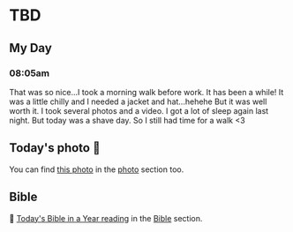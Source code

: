 # TBD

## My Day

### 08:05am

That was so nice...I took a morning walk before work. It has been a while! It was a little chilly and I needed a jacket and hat...hehehe But it was well worth it. I took several photos and a video. I got a lot of sleep again last night. But today was a shave day. So I still had time for a walk <3



## Today's photo 📸

<!--@include: @/photos/photo-a-day/2025/04/08.md{3,}-->

You can find [this photo](/photos/photo-a-day/2025/04/08) in the [photo](/photos/) section too.

## Bible

📖 [Today's Bible in a Year reading](/bible/plans/bible-in-a-year/04/08) in the [Bible](/bible/) section.